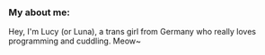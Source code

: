 ### My about me:
Hey, I'm Lucy (or Luna), a trans girl from Germany who really loves programming and cuddling. Meow~
